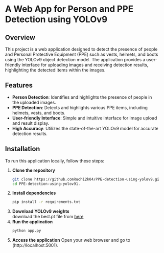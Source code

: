 # A Web App for Person and PPE Detection using YOLOv9

## Overview

This project is a web application designed to detect the presence of people and Personal Protective Equipment (PPE) such as vests, helmets, and boots using the YOLOv9 object detection model. The application provides a user-friendly interface for uploading images and receiving detection results, highlighting the detected items within the images.

## Features

- **Person Detection**: Identifies and highlights the presence of people in the uploaded images.
- **PPE Detection**: Detects and highlights various PPE items, including helmets, vests, and boots.
- **User-friendly Interface**: Simple and intuitive interface for image upload and result display.
- **High Accuracy**: Utilizes the state-of-the-art YOLOv9 model for accurate detection results.

## Installation

To run this application locally, follow these steps:

1. **Clone the repository**
   ```bash
   git clone https://github.comRuchi2k04/PPE-detection-using-yolov9.git
   cd PPE-detection-using-yolov91.
2. **Install dependencies**
   ```bash
   pip install -r requirements.txt
3. **Download YOLOv9 weights**  
   download the best.pt file from [here]()
5. **Run the application**
   ```bash
   python app.py
7. **Access the application**
  Open your web browser and go to (http://localhost:5001).

   
